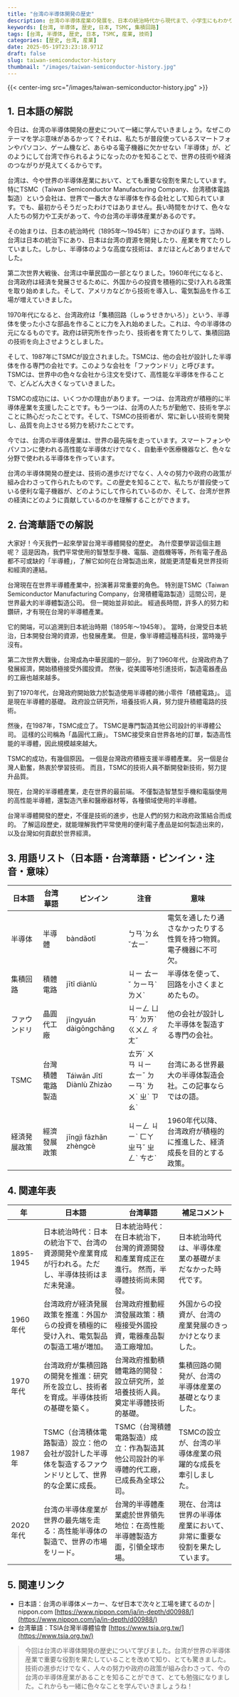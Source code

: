 ```yaml
---
title: "台湾の半導体開発の歴史"
description: 台湾の半導体産業の発展を、日本の統治時代から現代まで、小学生にもわかりやすく解説します。
keywords: [台湾, 半導体, 歴史, 日本, TSMC, 集積回路]
tags: [台湾, 半導体, 歴史, 日本, TSMC, 産業, 技術]
categories: [歴史, 台湾, 産業]
date: 2025-05-19T23:23:18.971Z
draft: false
slug: taiwan-semiconductor-history
thumbnail: "/images/taiwan-semiconductor-history.jpg"
---
```


{{< center-img src="/images/taiwan-semiconductor-history.jpg" >}}

## 1. 日本語の解説

今日は、台湾の半導体開発の歴史について一緒に学んでいきましょう。なぜこのテーマを学ぶ意味があるかって？それは、私たちが普段使っているスマートフォンやパソコン、ゲーム機など、あらゆる電子機器に欠かせない「半導体」が、どのようにして台湾で作られるようになったのかを知ることで、世界の技術や経済のつながりが見えてくるからです。

台湾は、今や世界の半導体産業において、とても重要な役割を果たしています。特にTSMC（Taiwan Semiconductor Manufacturing Company、台湾積体電路製造）という会社は、世界で一番大きな半導体を作る会社として知られています。でも、最初からそうだったわけではありません。長い時間をかけて、色々な人たちの努力や工夫があって、今の台湾の半導体産業があるのです。

その始まりは、日本の統治時代（1895年～1945年）にさかのぼります。当時、台湾は日本の統治下にあり、日本は台湾の資源を開発したり、産業を育てたりしていました。しかし、半導体のような高度な技術は、まだほとんどありませんでした。

第二次世界大戦後、台湾は中華民国の一部となりました。1960年代になると、台湾政府は経済を発展させるために、外国からの投資を積極的に受け入れる政策を取り始めました。そして、アメリカなどから技術を導入し、電気製品を作る工場が増えていきました。

1970年代になると、台湾政府は「集積回路（しゅうせきかいろ）」という、半導体を使った小さな部品を作ることに力を入れ始めました。これは、今の半導体の元になるものです。政府は研究所を作ったり、技術者を育てたりして、集積回路の技術を向上させようとしました。

そして、1987年にTSMCが設立されました。TSMCは、他の会社が設計した半導体を作る専門の会社です。このような会社を「ファウンドリ」と呼びます。TSMCは、世界中の色々な会社から注文を受けて、高性能な半導体を作ることで、どんどん大きくなっていきました。

TSMCの成功には、いくつかの理由があります。一つは、台湾政府が積極的に半導体産業を支援したことです。もう一つは、台湾の人たちが勤勉で、技術を学ぶことに熱心だったことです。そして、TSMCの技術者が、常に新しい技術を開発し、品質を向上させる努力を続けたことです。

今では、台湾の半導体産業は、世界の最先端を走っています。スマートフォンやパソコンに使われる高性能な半導体だけでなく、自動車や医療機器など、色々な分野で使われる半導体を作っています。

台湾の半導体開発の歴史は、技術の進歩だけでなく、人々の努力や政府の政策が組み合わさって作られたものです。この歴史を知ることで、私たちが普段使っている便利な電子機器が、どのようにして作られているのか、そして、台湾が世界の経済にどのように貢献しているのかを理解することができます。

## 2. 台湾華語での解説

大家好！今天我們一起來學習台灣半導體開發的歷史。 為什麼要學習這個主題呢？ 這是因為，我們平常使用的智慧型手機、電腦、遊戲機等等，所有電子產品都不可或缺的「半導體」，了解它如何在台灣製造出來，就能更清楚看見世界技術和經濟的連結。

台灣現在在世界半導體產業中，扮演著非常重要的角色。 特別是TSMC（Taiwan Semiconductor Manufacturing Company，台灣積體電路製造）這間公司，是世界最大的半導體製造公司。 但一開始並非如此。 經過長時間，許多人的努力和鑽研，才有現在台灣的半導體產業。

它的開端，可以追溯到日本統治時期（1895年～1945年）。 當時，台灣受日本統治，日本開發台灣的資源，也發展產業。 但是，像半導體這種高科技，當時幾乎沒有。

第二次世界大戰後，台灣成為中華民國的一部分。 到了1960年代，台灣政府為了發展經濟，開始積極接受外國投資。 然後，從美國等地引進技術，製造電器產品的工廠也越來越多。

到了1970年代，台灣政府開始致力於製造使用半導體的微小零件「積體電路」。 這是現在半導體的基礎。 政府設立研究所，培養技術人員，努力提升積體電路的技術。

然後，在1987年，TSMC成立了。 TSMC是專門製造其他公司設計的半導體公司。 這樣的公司稱為「晶圓代工廠」。 TSMC接受來自世界各地的訂單，製造高性能的半導體，因此規模越來越大。

TSMC的成功，有幾個原因。 一個是台灣政府積極支援半導體產業。 另一個是台灣人勤奮，熱衷於學習技術。 而且，TSMC的技術人員不斷開發新技術，努力提升品質。

現在，台灣的半導體產業，走在世界的最前端。 不僅製造智慧型手機和電腦使用的高性能半導體，還製造汽車和醫療器材等，各種領域使用的半導體。

台灣半導體開發的歷史，不僅是技術的進步，也是人們的努力和政府政策結合而成的。 了解這段歷史，就能理解我們平常使用的便利電子產品是如何製造出來的，以及台灣如何貢獻於世界經濟。

## 3. 用語リスト（日本語・台湾華語・ピンイン・注音・意味）

| 日本語       | 台湾華語     | ピンイン     | 注音   | 意味                                                      |
| ---------- | -------- | -------- | ---- | --------------------------------------------------------- |
| 半導体       | 半導體     | bàndǎotǐ | ㄅㄢˋㄉㄠˇㄊㄧˇ | 電気を通したり通さなかったりする性質を持つ物質。電子機器に不可欠。                                     |
| 集積回路     | 積體電路   | jītǐ diànlù | ㄐㄧ ㄊㄧˇ ㄉㄧㄢˋ ㄌㄨˋ | 半導体を使って、回路を小さくまとめたもの。                                          |
| ファウンドリ    | 晶圓代工廠 | jīngyuán dàigōngchǎng | ㄐㄧㄥ ㄩㄢˊ ㄉㄞˋ ㄍㄨㄥ ㄔㄤˇ  | 他の会社が設計した半導体を製造する専門の会社。                                        |
| TSMC       | 台灣積體電路製造 | Táiwān Jītǐ Diànlù Zhìzào | ㄊㄞˊ ㄨㄢ ㄐㄧ ㄊㄧˇ ㄉㄧㄢˋ ㄌㄨˋ ㄓˋ ㄗㄠˋ | 台湾にある世界最大の半導体製造会社。この記事ならではの語。                                 |
| 経済発展政策   | 經濟發展政策 | jīngjì fāzhǎn zhèngcè | ㄐㄧㄥ ㄐㄧˋ ㄈㄚ ㄓㄢˇ ㄓㄥˋ ㄘㄜˋ | 1960年代以降、台湾政府が積極的に推進した、経済成長を目的とする政策。                         |

## 4. 関連年表

| 年        | 日本語                                                                | 台湾華語                                                               | 補足コメント                                                               |
| --------- | ------------------------------------------------------------------- | ------------------------------------------------------------------ | ------------------------------------------------------------------- |
| 1895-1945 | 日本統治時代：日本の統治下で、台湾の資源開発や産業育成が行われる。ただし、半導体技術はまだ未発達。                                                         | 日本統治時代：在日本統治下，台灣的資源開發和產業育成正在進行。 然而，半導體技術尚未開發。                                                   | 日本統治時代は、半導体産業の基礎がまだなかった時代です。                                                     |
| 1960年代    | 台湾政府が経済発展政策を推進：外国からの投資を積極的に受け入れ、電気製品の製造工場が増加。                                                               | 台灣政府推動經濟發展政策：積極接受外國投資，電器產品製造工廠增加。                                                         | 外国からの投資が、台湾の産業発展のきっかけとなりました。                                                       |
| 1970年代    | 台湾政府が集積回路の開発を推進：研究所を設立し、技術者を育成。半導体技術の基礎を築く。                                                                 | 台灣政府推動積體電路的開發：設立研究所，並培養技術人員。奠定半導體技術的基礎。                                                       | 集積回路の開発が、台湾の半導体産業の基礎となりました。                                                       |
| 1987年     | TSMC（台湾積体電路製造）設立：他の会社が設計した半導体を製造するファウンドリとして、世界的な企業に成長。                                                             | TSMC（台灣積體電路製造）成立：作為製造其他公司設計的半導體的代工廠，已成長為全球公司。                                                     | TSMCの設立が、台湾の半導体産業の飛躍的な成長を牽引しました。                                                   |
| 2020年代    | 台湾の半導体産業が世界の最先端を走る：高性能半導体の製造で、世界の市場をリード。                                                                   | 台灣的半導體產業處於世界領先地位：在高性能半導體製造方面，引領全球市場。                                                           | 現在、台湾は世界の半導体産業において、非常に重要な役割を果たしています。                                                 |

## 5. 関連リンク

*   日本語：台湾の半導体メーカー、なぜ日本で次々と工場を建てるのか | nippon.com [https://www.nippon.com/ja/in-depth/d00988/](https://www.nippon.com/ja/in-depth/d00988/)
*   台湾華語：TSIA台灣半導體協會 [https://www.tsia.org.tw/](https://www.tsia.org.tw/)

> 今回は台湾の半導体開発の歴史について学びました。台湾が世界の半導体産業で重要な役割を果たしていることを改めて知り、とても驚きました。技術の進歩だけでなく、人々の努力や政府の政策が組み合わさって、今の台湾の半導体産業があることを知ることができて、とても勉強になりました。これからも一緒に色々なことを学んでいきましょうね！
